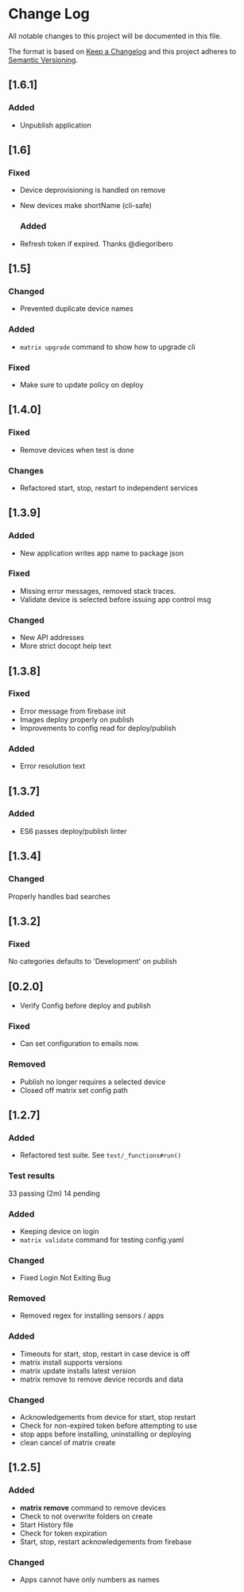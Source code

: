 # Change Log
All notable changes to this project will be documented in this file.

The format is based on [Keep a Changelog](http://keepachangelog.com/)
and this project adheres to [Semantic Versioning](http://semver.org/).
## [1.6.1]
### Added
- Unpublish application

## [1.6]
### Fixed
- Device deprovisioning is handled on remove
- New devices make shortName (cli-safe)
  
  ### Added
- Refresh token if expired. Thanks @diegoribero

## [1.5]
### Changed
- Prevented duplicate device names

### Added 
- `matrix upgrade` command to show how to upgrade cli

### Fixed
- Make sure to update policy on deploy

## [1.4.0]
### Fixed
- Remove devices when test is done
### Changes
- Refactored start, stop, restart to independent services

## [1.3.9]
### Added
 - New application writes app name to package json

### Fixed
- Missing error messages, removed stack traces.
- Validate device is selected before issuing app control msg

### Changed
- New API addresses
- More strict docopt help text

## [1.3.8]
### Fixed
- Error message from firebase init
- Images deploy properly on publish
- Improvements to config read for deploy/publish 

### Added
- Error resolution text

## [1.3.7]
### Added
- ES6 passes deploy/publish linter
## [1.3.4]
### Changed
Properly handles bad searches

## [1.3.2]

### Fixed
No categories defaults to 'Development' on publish

## [0.2.0]

- Verify Config before deploy and publish

### Fixed
- Can set configuration to emails now. 

### Removed
- Publish no longer requires a selected device
- Closed off matrix set config path

## [1.2.7]
### Added
- Refactored test suite. See `test/_functions#run()`

### Test results
33 passing (2m)
14 pending

### Added
- Keeping device on login
- `matrix validate` command for testing config.yaml

### Changed
- Fixed Login Not Exiting Bug

### Removed
- Removed regex for installing sensors / apps

### Added
- Timeouts for start, stop, restart in case device is off
- matrix install supports versions
- matrix update installs latest version
- matrix remove to remove device records and data

### Changed
- Acknowledgements from device for start, stop restart
- Check for non-expired token before attempting to use
- stop apps before installing, uninstalling or deploying
- clean cancel of matrix create

## [1.2.5]
### Added
- **matrix remove** command to remove devices
- Check to not overwrite folders on create
- Start History file
- Check for token expiration
- Start, stop, restart acknowledgements from firebase

### Changed
- Apps cannot have only numbers as names
